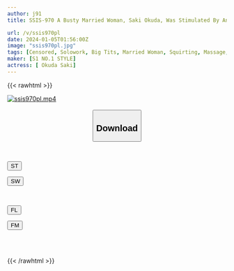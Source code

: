 ```yaml
---
author: j91
title: SSIS-970 A Busty Married Woman, Saki Okuda, Was Stimulated By An Unscrupulous Masseuse Until Her Delicate Private Parts Were Turned Upside Down And She Convulsed.

url: /v/ssis970pl
date: 2024-01-05T01:56:00Z
image: "ssis970pl.jpg"
tags: [Censored, Solowork, Big Tits, Married Woman, Squirting, Massage, Lotion	]
maker: [S1 NO.1 STYLE]
actress: [ Okuda Saki]
---
```



{{< rawhtml >}}

<div class="video" data-videoid="KLvPwk2lmRs0GaQ">
    <a href="javascript:;">
        <img src="/v/ssis970pl/ssis970pl.jpg" width="WIDTH" height="HEIGHT" alt="ssis970pl.mp4" loading="lazy">
    </a>
</div>

<script type="text/javascript" src="https://j91.asia/asset/on-demand-st.js"></script>

<br>
  <link rel="stylesheet" href="https://j91.asia/asset/bs5.css">
  
  <center>
  <button class="btn btn-primary" type="button" data-bs-toggle="collapse" data-bs-target=".multi-collapse" aria-expanded="false" aria-controls="multiCollapseExample1 multiCollapseExample2"><h2>Download</h2></button></center>
</p>
<div class="row">
  <div class="col">
    <div class="collapse multi-collapse" id="multiCollapseExample1">
      <div class="card card-body">
	      	      <br>
<div class="buttons">  
<p><a href="https://streamtape.to/v/KLvPwk2lmRs0GaQ" target="_blank"><button class="btn-hover color-3"><i class="fa fa-download"></i> ST</button></a></p>
<p><a href="https://flaswish.com/tp6lwyexosy9" target="_blank"><button class="btn-hover color-2"><i class="fa fa-download"></i> SW</button></a></p></div>
    </div>
  </div>
</div>
  <div class="col">
    <div class="collapse multi-collapse" id="multiCollapseExample2">
      <div class="card card-body">
	      <br>
<div class="buttons">
<p><a href="javascript:;" target="_blank"><button class="btn-hover color-9"><i class="fa fa-download"></i> FL</button></a></p>
<p><a href="javascript:;" target="_blank"><button class="btn-hover color-8"><i class="fa fa-download"></i> FM</button></a></p></div>
<br><br>
      </div>
    </div>
  </div>
</div>

{{< /rawhtml >}}
